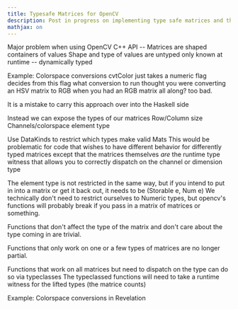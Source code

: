 ```yaml
---
title: Typesafe Matrices for OpenCV
description: Post in progress on implementing type safe matrices and the API planned for OpenCV
mathjax: on
---
```


Major problem when using OpenCV C++ API --
    Matrices are shaped containers of values
    Shape and type of values are untyped
    only known at runtime -- dynamically typed

Example: Colorspace conversions
    cvtColor just takes a numeric flag
    decides from this flag what conversion to run
    thought you were converting an HSV matrix to RGB when you had an RGB matrix all along? too bad.

It is a mistake to carry this approach over into the Haskell side

Instead we can expose the types of our matrices
    Row/Column size
    Channels/colorspace
    element type

Use DataKinds to restrict which types make valid Mats
    This would be problematic for code that wishes to have different behavior for differently typed matrices
    except that the matrices themselves *are* the runtime type witness that allows you to correctly dispatch on the channel or dimension type

The element type is not restricted in the same way, but if you intend to put in into a matrix or get it back out, it needs to be (Storable e, Num e)
    We technically don't need to restrict ourselves to Numeric types, but opencv's functions will probably break if you pass in a matrix of matrices or something.

Functions that don't affect the type of the matrix and don't care about the type coming in are trivial.

Functions that only work on one or a few types of matrices are no longer partial.

Functions that work on all matrices but need to dispatch on the type can do so via typeclasses
    The typeclassed functions will need to take a runtime witness for the lifted types (the matrice counts)

Example: Colorspace conversions in Revelation
